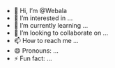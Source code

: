 - 👋 Hi, I’m @Webala
- 👀 I’m interested in ...
- 🌱 I’m currently learning ...
- 💞️ I’m looking to collaborate on ...
- 📫 How to reach me ...
- 😄 Pronouns: ...
- ⚡ Fun fact: ...

<!---
webagribix/webagribix is a ✨ special ✨ repository because its `README.md` (this file) appears on your GitHub profile.
You can click the Preview link to take a look at your changes.
--->
